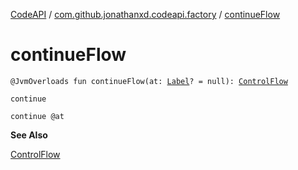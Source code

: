 [CodeAPI](../index.md) / [com.github.jonathanxd.codeapi.factory](index.md) / [continueFlow](.)

# continueFlow

`@JvmOverloads fun continueFlow(at: `[`Label`](../com.github.jonathanxd.codeapi.base/-label/index.md)`? = null): `[`ControlFlow`](../com.github.jonathanxd.codeapi.base/-control-flow/index.md)

`continue`

`continue @at`

**See Also**

[ControlFlow](../com.github.jonathanxd.codeapi.base/-control-flow/index.md)

